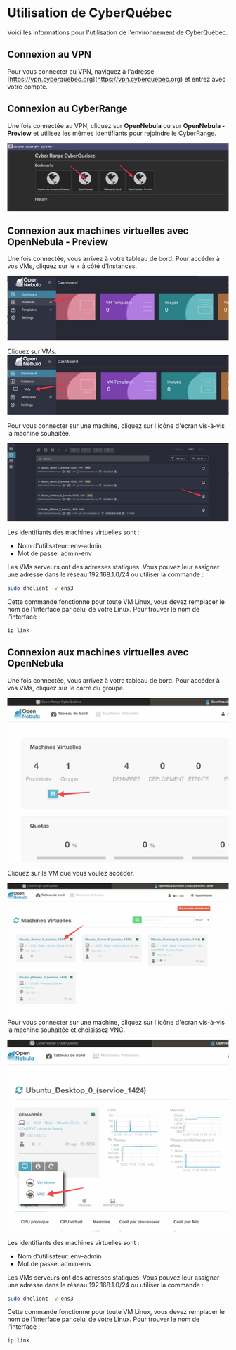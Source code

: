 # Utilisation de CyberQuébec

Voici les informations pour l'utilisation de l'environnement de CyberQuébec.

## Connexion au VPN
Pour vous connecter au VPN, naviguez à l'adresse [https://vpn.cyberquebec.org](https://vpn.cyberquebec.org) et entrez avec votre compte.

## Connexion au CyberRange
Une fois connectée au VPN, cliquez sur **OpenNebula** ou sur **OpenNebula - Preview** et utilisez les mêmes identifiants pour rejoindre le CyberRange.

![Connexion au VPN](img/ConnexionVPN.png)


## Connexion aux machines virtuelles avec OpenNebula - Preview  
Une fois connectée, vous arrivez à votre tableau de bord. Pour accéder à vos VMs, cliquez sur le + à côté d'Instances.

![Ouvrir Instances](img/OuvrirInstances.png)

Cliquez sur VMs.  
![Ouvrir VMs](img/OuvrirVMs.png)

Pour vous connecter sur une machine, cliquez sur l'icône d'écran vis-à-vis la machine souhaitée. 
 
![Connexion à une VM](img/ConnexionVM2.png)


Les identifiants des machines virtuelles sont :  
- Nom d'utilisateur: env-admin  
- Mot de passe: admin-env

Les VMs serveurs ont des adresses statiques. Vous pouvez leur assigner une adresse dans le réseau 192.168.1.0/24 ou utiliser la commande :

```bash
sudo dhclient -v ens3
```

Cette commande fonctionne pour toute VM Linux, vous devez remplacer le nom de l'interface par celui de votre Linux. Pour trouver le nom de l'interface :

```bash
ip link
```

## Connexion aux machines virtuelles avec OpenNebula  
Une fois connectée, vous arrivez à votre tableau de bord. Pour accéder à vos VMs, cliquez sur le carré du groupe.

![Accès aux VMs](img/groupeVMs.png)

Cliquez sur la VM que vous voulez accéder.  

![Accès à une VM](img/AccesVM.png)


Pour vous connecter sur une machine, cliquez sur l'icône d'écran vis-à-vis la machine souhaitée et choisissez VNC. 
 
![Connexion à une VM](img/ConnexionVM.png)


Les identifiants des machines virtuelles sont :  
- Nom d'utilisateur: env-admin  
- Mot de passe: admin-env

Les VMs serveurs ont des adresses statiques. Vous pouvez leur assigner une adresse dans le réseau 192.168.1.0/24 ou utiliser la commande :

```bash
sudo dhclient -v ens3
```

Cette commande fonctionne pour toute VM Linux, vous devez remplacer le nom de l'interface par celui de votre Linux. Pour trouver le nom de l'interface :

```bash
ip link
```

